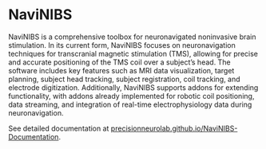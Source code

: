 # NaviNIBS

NaviNIBS is a comprehensive toolbox for neuronavigated noninvasive brain stimulation. In its current form, NaviNIBS focuses on neuronavigation techniques for transcranial magnetic stimulation (TMS), allowing for precise and accurate positioning of the TMS coil over a subject’s head. The software includes key features such as MRI data visualization, target planning, subject head tracking, subject registration, coil tracking, and electrode digitization. Additionally, NaviNIBS supports addons for extending functionality, with addons already implemented for robotic coil positioning, data streaming, and integration of real-time electrophysiology data during neuronavigation.

See detailed documentation at [precisionneurolab.github.io/NaviNIBS-Documentation](https://precisionneurolab.github.io/NaviNIBS-Documentation).
